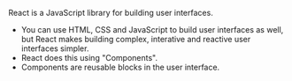 React is a JavaScript library for building user interfaces.

- You can use HTML, CSS and JavaScript to build user interfaces as well, but React makes building complex, interative and reactive user interfaces simpler.
- React does this using "Components".
- Components are reusable blocks in the user interface.

